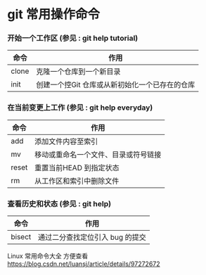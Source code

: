 # git 常用操作命令
### 开始一个工作区 (参见	: git help tutorial)
命令|作用
--|--
clone|克隆一个仓库到一个新目录
init|创建一个控Git	仓库或从新初始化一个已存在的仓库

### 在当前变更上工作	(参见	: git help everyday)
命令|作用
--|--
add|添加文件内容至索引
mv|移动或重命名一个文件、目录或符号链接
reset|重置当前HEAD	到指定状态
rm|从工作区和索引中删除文件

### 查看历史和状态	(参见	: git help)
命令|作用
--|--
bisect|通过二分查找定位引入	bug	的提交

Linux 常用命令大全   方便查看   <https://blog.csdn.net/luansj/article/details/97272672>

